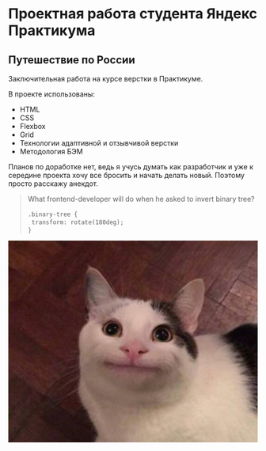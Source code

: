 # Проектная работа студента Яндекс Практикума #
## Путешествие по России ##

Заключительная работа на курсе верстки в Практикуме.

В проекте использованы:
* HTML
* CSS
* Flexbox
* Grid
* Технологии адаптивной и отзывчивой верстки
* Методология БЭМ

Планов по доработке нет, ведь я учусь думать как разработчик и уже к середине проекта хочу все бросить и начать делать новый.
Поэтому просто расскажу анекдот.
> What frontend-developer will do when he asked to invert binary tree?
>```
>.binary-tree {
>  transform: rotate(180deg);
>}
>```
![сорян](./images/cat.jpg)
